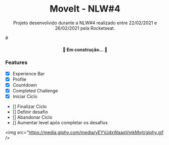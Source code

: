 <h1 align="center">  MoveIt - NLW#4 </h1>

<p align="center">
	Projeto desenvolvido durante a NLW#4 realizado entre 22/02/2021 e 26/02/2021 pela Rocketseat.
</p>

#<h4 align="center"> 
	🚧 Em construção...  🚧
</h4>


### Features

- [x] Experience Bar
- [x] Profile
- [x] Countdown
- [x] Completed Challenge
- [x] Iniciar Ciclo
- [] Finalizar Ciclo
- [] Definir desafio
- [] Abandonar Ciclo
- [] Aumentar level após completar os desafios

<img src="https://media.giphy.com/media/yEYVJdxWaaqVmkMxjt/giphy.gif  />
